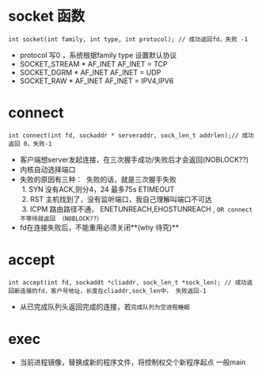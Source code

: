 socket 函数
===========
```
int socket(int family, int type, int protocol); // 成功返回fd，失败 -1
```
* protocol 写0 ，系统根据family type 设置默认协议
* SOCKET_STREAM * AF_INET AF_INET = TCP
* SOCKET_DGRM *  AF_INET AF_INET = UDP
* SOCKET_RAW *  AF_INET AF_INET = IPV4,IPV6

connect
=======
```
int connect(int fd, sockaddr * serveraddr, sock_len_t addrlen);// 成功返回 0，失败-1
```
* 客户端想server发起连接，在三次握手成功/失败后才会返回(NOBLOCK??)
* 内核自动选择端口
* 失败的原因有三种：
  失败的话，就是三次握手失败  
  1. SYN 没有ACK,则分4，24 最多75s ETIMEOUT  
  2. RST 主机找到了，没有监听端口，我自己理解叫端口不可达  
  3. ICPM 路由路径不通， ENETUNREACH,EHOSTUNREACH , `OR connect不等待就返回 （NOBLOCK??）`  
* fd在连接失败后，不能重用必须关闭**(why 待究)**

accept
======
```
int accept(int fd, sockaddt *cliaddr, sock_len_t *sock_len); // 成功返回新连接的fd，客户号地址，长度在cliaddr,sock_len中， 失败返回-1
```
* 从已完成队列头返回完成的连接，若`完成队列为空进程睡眠`

exec
====
* 当前进程镜像，替换成新的程序文件，将控制权交个新程序起点 一般main


